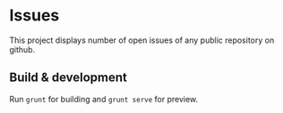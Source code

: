 # Issues 

This project displays number of open issues of any public repository on github.

## Build & development

Run `grunt` for building and `grunt serve` for preview.
